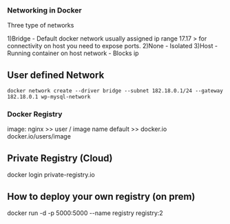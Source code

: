 ### Networking in Docker

Three type of networks

1)Bridge - Default docker network usually assigned ip range 17.17 > for connectivity on host you need to expose ports.
2)None - Isolated 
3)Host - Running container on host network - Blocks ip 

User defined Network
------------------
```
docker network create --driver bridge --subnet 182.18.0.1/24 --gateway 182.18.0.1 wp-mysql-network
```

### Docker Registry

image: nginx >> user / image name 
default >> docker.io
docker.io/users/image

Private Registry (Cloud)
-----------------------
docker login private-registry.io

How to deploy your own registry (on prem)
------------------------------
docker run -d -p 5000:5000 --name registry registry:2